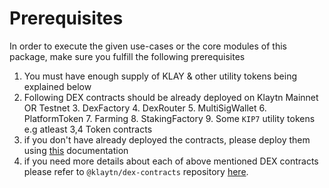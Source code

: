 # Prerequisites
In order to execute the given use-cases or the core modules of this package, make sure you
fulfill the following prerequisites
1. You must have enough supply of KLAY & other utility tokens being explained below
2. Following DEX contracts should be already deployed on Klaytn Mainnet OR Testnet
    3. DexFactory
    4. DexRouter
    5. MultiSigWallet
    6. PlatformToken
    7. Farming
    8. StakingFactory
    9. Some `KIP7` utility tokens e.g atleast 3,4 Token contracts
10. if you don't have already deployed the contracts, please deploy them using [this](https://github.com/klaytn/klaytn-dex-contracts/blob/dev/README.md) documentation
11. if you need more details about each of above mentioned DEX contracts please refer to `@klaytn/dex-contracts` repository [here](https://github.com/klaytn/klaytn-dex-contracts/blob/dev/docs/dex-specification.md).
